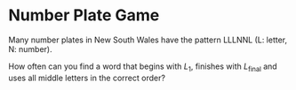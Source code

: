 # Number Plate Game

Many number plates in New South Wales have the pattern LLLNNL (L: letter, N: number).

How often can you find a word that begins with $L_1$, finishes with $L_\text{final}$ and uses all middle letters in the correct order?
